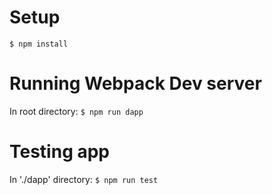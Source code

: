# Setup

`$ npm install`

# Running Webpack Dev server

In root directory:
`$ npm run dapp`

# Testing app

In './dapp' directory:
`$ npm run test`
